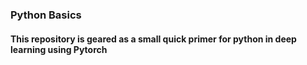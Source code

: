 ### Python Basics
#### This repository is geared as a small quick primer for python in deep learning using Pytorch
